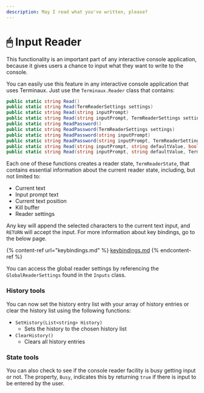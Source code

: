 ```yaml
---
description: May I read what you've written, please?
---
```


# 🖱 Input Reader

This functionality is an important part of any interactive console application, because it gives users a chance to input what they want to write to the console.

You can easily use this feature in any interactive console application that uses Terminaux. Just use the `Terminaux.Reader` class that contains:

```csharp
public static string Read()
public static string Read(TermReaderSettings settings)
public static string Read(string inputPrompt)
public static string Read(string inputPrompt, TermReaderSettings settings)
public static string ReadPassword()
public static string ReadPassword(TermReaderSettings settings)
public static string ReadPassword(string inputPrompt)
public static string ReadPassword(string inputPrompt, TermReaderSettings settings)
public static string Read(string inputPrompt, string defaultValue, bool password = false, bool oneLineWrap = false, bool interruptible = false)
public static string Read(string inputPrompt, string defaultValue, TermReaderSettings settings, bool password = false, bool oneLineWrap = false, bool interruptible = false)
```

Each one of these functions creates a reader state, `TermReaderState`, that contains essential information about the current reader state, including, but not limited to:

* Current text
* Input prompt text
* Current text position
* Kill buffer
* Reader settings

Any key will append the selected characters to the current text input, and `RETURN` will accept the input. For more information about key bindings, go to the below page.

{% content-ref url="keybindings.md" %}
[keybindings.md](keybindings.md)
{% endcontent-ref %}

You can access the global reader settings by referencing the `GlobalReaderSettings` found in the `Inputs` class.

### History tools

You can now set the history entry list with your array of history entries or clear the history list using the following functions:

* `SetHistory(List<string> History)`
  * Sets the history to the chosen history list
* `ClearHistory()`
  * Clears all history entries

### State tools

You can also check to see if the console reader facility is busy getting input or not. The property, `Busy`, indicates this by returning `true` if there is input to be entered by the user.

